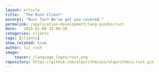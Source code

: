 ```yaml
---
layout: article
title:  "The Rust Client"
excerpt: "Rust fan? We've got you covered."
permalink: /application-development/lang-guides/rust
date:   2016-01-08 15:00:38
categories: clients
tags: [clients]
show_related: true
author: liz_rush
image:
    teaser: /language_logos/rust.png
repository: https://github.com/algorithmiaio/algorithmia-rust.git
---
```

